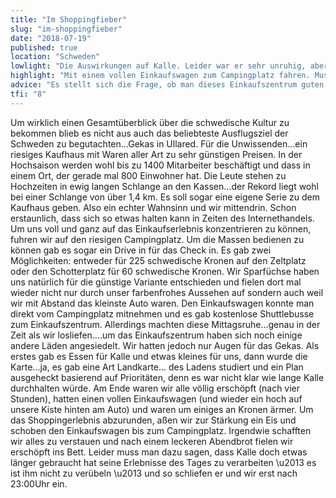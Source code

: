 ```yaml
---
title: "Im Shoppingfieber"
slug: "im-shoppingfieber"
date: "2018-07-19"
published: true
location: "Schweden"
lowlight: "Die Auswirkungen auf Kalle. Leider war er sehr unruhig, aber auch das hat er weggesteckt."
highlight: "Mit einem vollen Einkaufswagen zum Campingplatz fahren. Muss ich noch mehr sagen?!?"
advice: "Es stellt sich die Frage, ob man dieses Einkaufszentrum guten Gewissens empfehlen kann. Um einfach nur diesen Wahnsinn zu sehen und es selber zu erleben empfehlen wir es. Aus Vernunft würde ich sagen, fahrt einen ganz großen Bogen um dieses Ungetüm."
tfi: "8"
---
```


Um wirklich einen Gesamtüberblick über die schwedische Kultur zu bekommen blieb es nicht aus auch das beliebteste Ausflugsziel der Schweden zu begutachten...Gekas in Ullared. Für die Unwissenden...ein riesiges Kaufhaus mit Waren aller Art zu sehr günstigen Preisen. In der Hochsaison werden wohl bis zu 1400 Mitarbeiter beschäftigt und dass in einem Ort, der gerade mal 800 Einwohner hat. Die Leute stehen zu Hochzeiten in ewig langen Schlange an den Kassen...der Rekord liegt wohl bei einer Schlange von über 1,4 km. Es soll sogar eine eigene Serie zu dem Kaufhaus geben. Also ein echter Wahnsinn und wir mittendrin. Schon erstaunlich, dass sich so etwas halten kann in Zeiten des Internethandels. Um uns voll und ganz auf das Einkaufserlebnis konzentrieren zu können, fuhren wir auf den riesigen Campingplatz. Um die Massen bedienen zu können gab es sogar ein Drive in für das Check in. Es gab zwei Möglichkeiten: entweder für 225 schwedische Kronen auf den Zeltplatz oder den Schotterplatz für 60 schwedische Kronen. Wir Sparfüchse haben uns natürlich für die günstige Variante entschieden und fielen dort mal wieder nicht nur durch unser farbenfrohes Aussehen auf sondern auch weil wir mit Abstand das kleinste Auto waren. Den Einkaufswagen konnte man direkt vom Campingplatz mitnehmen und es gab kostenlose Shuttlebusse zum Einkaufszentrum. Allerdings machten diese Mittagsruhe...genau in der Zeit als wir losliefen....um das Einkaufszentrum haben sich noch einige andere Läden angesiedelt. Wir hatten jedoch nur Augen für das Gekas. Als erstes gab es Essen für Kalle und etwas kleines für uns, dann wurde die Karte...ja, es gab eine Art Landkarte... des Ladens studiert und ein Plan ausgeheckt basierend auf Prioritäten, denn es war nicht klar wie lange Kalle durchhalten würde. Am Ende waren wir alle völlig erschöpft (nach vier Stunden), hatten einen vollen Einkaufswagen (und wieder ein hoch auf unsere Kiste hinten am Auto) und waren um einiges an Kronen ärmer. Um das Shoppingerlebnis abzurunden, aßen wir zur Stärkung ein Eis und schoben den Einkaufswagen bis zum Campingplatz. Irgendwie schafften wir alles zu verstauen und nach einem leckeren Abendbrot fielen wir erschöpft ins Bett. Leider muss man dazu sagen, dass Kalle doch etwas länger gebraucht hat seine Erlebnisse des Tages zu verarbeiten \u2013 es ist ihm nicht zu verübeln \u2013 und so schliefen er und wir erst nach 23:00Uhr ein.